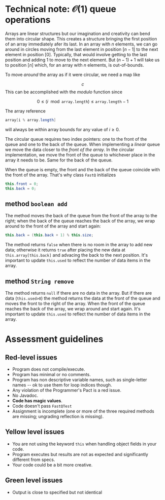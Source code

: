 # Technical note: $\mathcal O (1)$ queue operations

Arrays are linear structures but our imagination and creativity can bend them into circular shape. This creates a structure bringing the first position of an array immediately afer its last. In an array with $n$ elements, we can go around in circles moving from the last element in position $[n-1]$ to the next element in position $[0]$. Typically, that would involve getting to the last position and adding 1 to move to the next element. But $(n-1)+1$ will take us to position $[n]$ which, for an array with $n$ elements, is out-of-bounds.

To move *around* the array as if it were circular, we need a map like

$$
c
$$
This can be accomplished with the *modulo* function since

$$
0 \leq (i\ \bmod \texttt{array.length}) \leq \texttt{array.length}-1
$$

The array reference

```java
array[i % array.length]
```
will always be within array bounds for any value of $i\geq 0$.

The circular queue requires two index pointers: one to the front of the queue and one to the back of the queue. When implementing a *linear* queue we move the data closer to the *front of the array*. In the circular implementation, we move the front of the queue to whichever place in the array it needs to be. Same for the back of the queue.

When the queue is empty, the front and the back of the queue coincide with the front of the array. That's why class `FastQ` initializes
```java
this.front = 0;
this.back = 0;
```



## method `boolean add`

The method moves the back of the queue from the front of the array to the right; when the back of the queue reaches the back of the array, we wrap around to the front of the array and start again:
```java
this.back = (this.back + 1) % this.size;
```
The method returns `false` when there is no room in the array to add new data; otherwise it returns `true` after placing the new data at `this.array[this.back]` and advacing the back to the next position. It's important to update `this.used` to reflect the number of data items in the array.


## method `String remove`

The method returns `null` if there are no data in the array. But if there are data (`this.used>0`) the method returns the data at the front of the queue and moves the front to the right of the array. When the front of the queue reaches the back of the array, we wrap around and start again. It's important to update `this.used` to reflect the number of data items in the array.



# Assessment guidelines

## Red-level issues

* Program does not compile/execute.
* Program has minimal or no comments.
* Program has non descriptive variable names, such as single-letter names -- ok to use them for loop indices though.
* Any violation of the Programmer's Pact is a red issue.
* No Javadoc.
* **Code has magic values**. 
* Code doesn't pass `FastQTest`
* Assignment is incomplete (one or more of the three required methods are missing; ungrading reflection is missing).

## Yellow level issues

* You are not using the keyword `this` when handling object fields in your code.
* Program executes but results are not as expected and significantly different from specs.
* Your code could be a bit more creative.


## Green level issues

* Output is close to specified but not identical
